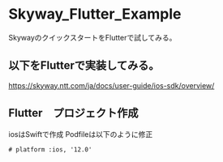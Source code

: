 # Skyway_Flutter_Example
SkywayのクイックスタートをFlutterで試してみる。

## 以下をFlutterで実装してみる。
https://skyway.ntt.com/ja/docs/user-guide/ios-sdk/overview/

## Flutter　プロジェクト作成

iosはSwiftで作成
Podfileは以下のように修正

```
# platform :ios, '12.0'
```

